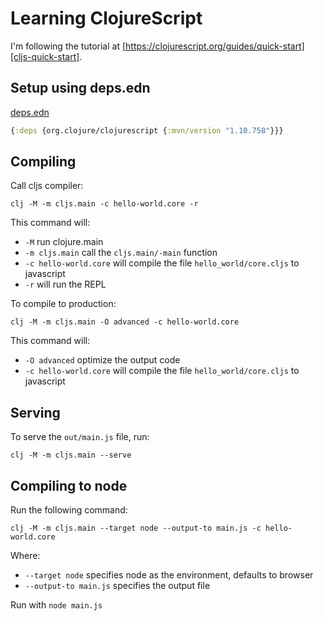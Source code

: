 # Learning ClojureScript

I'm following the tutorial at [https://clojurescript.org/guides/quick-start][cljs-quick-start].

## Setup using deps.edn

[deps.edn](./deps.edn)
```clojure
{:deps {org.clojure/clojurescript {:mvn/version "1.10.758"}}}
```

## Compiling

Call cljs compiler:

```shell
clj -M -m cljs.main -c hello-world.core -r
```

This command will:

* `-M` run clojure.main
* `-m cljs.main` call the `cljs.main/-main` function
* `-c hello-world.core` will compile the file `hello_world/core.cljs` to javascript
* `-r` will run the REPL

To compile to production:

```shell
clj -M -m cljs.main -O advanced -c hello-world.core
```
This command will:

* `-O advanced` optimize the output code
* `-c hello-world.core` will compile the file `hello_world/core.cljs` to javascript

[cljs-quick-start]: https://clojurescript.org/guides/quick-start

## Serving

To serve the `out/main.js` file, run:

```shell
clj -M -m cljs.main --serve
```

## Compiling to node

Run the following command:

```shell
clj -M -m cljs.main --target node --output-to main.js -c hello-world.core
```

Where:

* `--target node` specifies node as the environment, defaults to browser
* `--output-to main.js` specifies the output file

Run with `node main.js`
